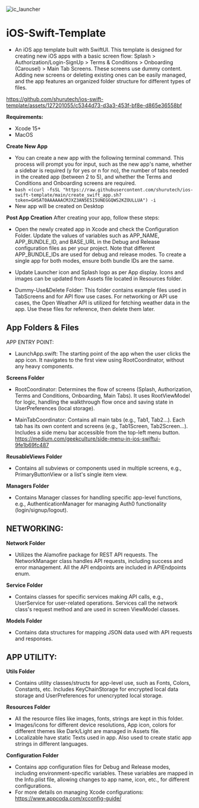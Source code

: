 ![ic_launcher](https://github.com/shurutech/ios-swift-template/assets/127201055/bc2cacf3-92cb-41de-af15-9a5ece810618)
# iOS-Swift-Template

 - An iOS app template built with SwiftUI. This template is designed for creating new iOS apps with a basic screen flow: Splash > Authorization/Login-SignUp > Terms & Conditions > Onboarding (Carousel) > Main Tab Screens. These screens use dummy content. Adding new screens or deleting existing ones can be easily managed, and the app features an organized folder structure for different types of files.  
 

https://github.com/shurutech/ios-swift-template/assets/127201055/c5344d73-d3a3-453f-bf8e-d865e36558bf


 **Requirements:**
  -  Xcode 15+
  -  MacOS
 
 **Create New App**
   - You can create a new app with the following terminal command. This process will prompt you for input, such as the new app's name, whether a sidebar is required (y for yes or n for no), the number of tabs needed in the created app (between 2 to 5), and whether the Terms and Conditions and Onboarding screens are required.
   - ```bash <(curl -fsSL "https://raw.githubusercontent.com/shurutech/ios-swift-template/main/create_swift_app.sh?token=GHSAT0AAAAAACMJXZ3AN5E5I5UNEGGQWS2KZOULLUA") -i```
   - New app will be created on Desktop
 
 **Post App Creation**
   After creating your app, follow these steps:

   - Open the newly created app in Xcode and check the Configuration Folder. Update the values of variables such as APP_NAME, APP_BUNDLE_ID, and BASE_URL in the Debug and Release configuration files as per your project. Note that different APP_BUNDLE_IDs are used for debug and release modes. To create a single app for both modes, ensure both bundle IDs are the same.
   
   - Update Launcher icon and Splash logo as per App display. Icons and images can be updated from Assets file located in Resources folder. 

   - Dummy-Use&Delete Folder: This folder contains example files used in TabScreens and for API flow use cases. For networking or API use cases, the Open Weather API is utilized for fetching weather data in the app. Use these files for reference, then delete them later.
   
## App Folders & Files
   APP ENTRY POINT:
 - LaunchApp.swift: The starting point of the app when the user clicks the app icon. It navigates to the first view using RootCoordinator, without any heavy components.
 
 **Screens Folder**
 
 - RootCoordinator: Determines the flow of screens (Splash, Authorization, Terms and Conditions, Onboarding, Main Tabs). It uses RootViewModel for logic, handling the walkthrough flow once and saving state in UserPreferences (local storage).

 - MainTabCoordinator: Contains all main tabs (e.g., Tab1, Tab2...). Each tab has its own content and screens (e.g., Tab1Screen, Tab2Screen...). Includes a side menu bar accessible from the top-left menu button. https://medium.com/geekculture/side-menu-in-ios-swiftui-9fe1b69fc487
    
**ReusableViews Folder**
  - Contains all subviews or components used in multiple screens, e.g., PrimaryButtonView or a list's single item view.
  
**Managers Folder**
  - Contains Manager classes for handling specific app-level functions, e.g., AuthenticationManager for managing Auth0 functionality (login/signup/logout). 

## NETWORKING:

**Network Folder**
 - Utilizes the Alamofire package for REST API requests. The NetworkManager class handles API requests, including success and error management. All the API endpoints are included in APIEndpoints enum.
 
**Service Folder**
  - Contains classes for specific services making API calls, e.g., UserService for user-related operations. Services call the network class's request method and are used in screen ViewModel classes.
  
**Models Folder**
  - Contains data structures for mapping JSON data used with API requests and responses.
  

## APP UTILITY:
 
 **Utils Folder**
 - Contains utility classes/structs for app-level use, such as Fonts, Colors, Constants, etc. Includes KeyChainStorage for encrypted local data storage and UserPreferences for unencrypted local storage.

 **Resources Folder**
 - All the resource files like images, fonts, strings are kept in this folder.
 - Images/icons for different device resolutions, App icon, colors for different themes like Dark/Light are managed in Assets file. 
 - Localizable have static Texts used in app. Also used to create static app strings in different languages.
 

 **Configuration Folder**
 - Contains app configuration files for Debug and Release modes, including environment-specific variables. These variables are mapped in the Info.plist file, allowing changes to app name, icon, etc., for different configurations.
 - For more details on managing Xcode configurations: https://www.appcoda.com/xcconfig-guide/

